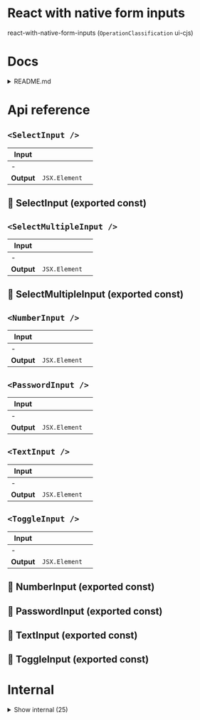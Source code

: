 # React with native form inputs

react-with-native-form-inputs (`OperationClassification` ui-cjs)



# Docs

<details><summary>README.md</summary>
    
  # Form inputs

## `NB: Experimental package!`

Form inputs provide a set of default form input types that can be used together with rwn form or without it. Please note that we have quite some peer dependencies for these inputs, and the inputs can't be installed separately. We are still looking for ways to reduce the amount of dependencies. If you don't want this, you can just create your own inputs. You could use our inputs as examples and go from there.

All input types are still subject to breaking changes!


### Installation

```bash
yarn add react-with-native-form-inputs
```

NB: Make sure have [react-with-native](/react-with-native) installed.

Make sure you also install these `peerDependencies` and `devDependencies`:

react:

```bash
yarn add react-datepicker react-dropzone react-map-gl react-autosuggest react-stars rc-time-picker react-datetime
yarn add -D @types/react-datepicker @types/react-autosuggest @types/react-stars
```

Add the needed CSS to your root `App.tsx` or `_app.tsx`

```tsx
import "react-datetime/css/react-datetime.css";
import "rc-time-picker/assets/index.css";
import "react-datepicker/dist/react-datepicker.css";
```

react-native:

```bash
yarn add react-native-modal-datetime-picker @react-native-community/datetimepicker
```


### Usage

See the [API](#API) for which input types are included.
These form inputs can be used to create the default input types for [react-with-native-form](/react-with-native/form), but you can also use them outside of this form component.

For an example on how to use them in the form, see [react-with-native-form](/react-with-native/form).

To use them outside of the form, every input type has the same props:

```tsx
type PluginInputComponentProps = {
  onChange: OnChange<TInput>;
  /**
   * value is never undefined, unless you didn't declare defaultInitialValue
   */
  value: TInput["value"];
  extra: TInput["extra"];
  config: TInput["config"];
  /**
   * Format: {randomId}.{fieldName}
   */
  uniqueFieldId: string;
  fieldName: string;

  /**
   * if there are multiple errors for this single field (from the backend), they can be given here. Key is in format `{fieldName}.{subfieldName}`, value should be the string containing the error
   */
  errors?: Error[];
  errorClassName?: string;
};
```


#### Creating your own inputs

react-with-native-form can use your own input types, as long as they adhere to the standard. When creating a new input type, just copy the below template and go from there. Make sure you don't have any red lines when you're done, and you should be fine! For examples, check [our own inputs](https://github.com/Code-From-Anywhere/react-with-native/tree/main/packages/react-with-native-form-inputs/src)

```tsx
import { Div, Input } from "react-with-native";
import { PluginComponent } from "react-with-native-form";

const YourInput: PluginComponent<YourInputType> = ({
  onChange,
  value,
  extra,
  config,
}) => {
  return <Input value={value} onChange={onChange} className="bg-yellow-500" />;
};

// specify the default initial value here
YourInput.defaultInitialValue = "";
// this can hide the error that is usually shown on the container of the input
YourInput.hideContainerError = false;

export class YourInputType implements PluginInputType {
  /**
   * value type
   */
  value!: string;

  /**
   * input generic configuration
   */
  config?: {};
  /**
   * field specific configuration
   */
  extra?: {};
}
```


#### API

These are the inputs that are currently exposed. The type interface is also exposed like `xxxInputType`

- DateInput
- DatetimeInput
- FileInput
- MapInput
- NumberInput
- PasswordInput
- PhoneInput
- SelectInput
- StarsInput
- TextInput
- TextAreaInput
- TimeInput
- ToggleInput

If you want to know the exact type interface of the input (which differs per input type), please look inside of [the package](https://github.com/Code-From-Anywhere/react-with-native/tree/main/packages/react-with-native-form-inputs/src) and find the line `export xxxInputType` to see the type definition.

  </details>

# Api reference

## `<SelectInput />`

| Input      |    |    |
| ---------- | -- | -- |
| - | | |
| **Output** | `JSX.Element`   |    |



## 📄 SelectInput (exported const)

## `<SelectMultipleInput />`

| Input      |    |    |
| ---------- | -- | -- |
| - | | |
| **Output** | `JSX.Element`   |    |



## 📄 SelectMultipleInput (exported const)

## `<NumberInput />`

| Input      |    |    |
| ---------- | -- | -- |
| - | | |
| **Output** | `JSX.Element`   |    |



## `<PasswordInput />`

| Input      |    |    |
| ---------- | -- | -- |
| - | | |
| **Output** | `JSX.Element`   |    |



## `<TextInput />`

| Input      |    |    |
| ---------- | -- | -- |
| - | | |
| **Output** | `JSX.Element`   |    |



## `<ToggleInput />`

| Input      |    |    |
| ---------- | -- | -- |
| - | | |
| **Output** | `JSX.Element`   |    |



## 📄 NumberInput (exported const)

## 📄 PasswordInput (exported const)

## 📄 TextInput (exported const)

## 📄 ToggleInput (exported const)

# Internal

<details><summary>Show internal (25)</summary>
    
  # castToNumber()




| Input      |    |    |
| ---------- | -- | -- |
| - | | |
| **Output** | {  }   |    |



## `<DateInput />`

CSS Modules, react-datepicker-cssmodules.css


| Input      |    |    |
| ---------- | -- | -- |
| - | | |
| **Output** | `JSX.Element`   |    |



## `<DatetimeInput />`

| Input      |    |    |
| ---------- | -- | -- |
| - | | |
| **Output** | `JSX.Element`   |    |



## `<FileInput />`

import Icon from "./icon.svg";


| Input      |    |    |
| ---------- | -- | -- |
| - | | |
| **Output** | `JSX.Element`   |    |



## isNumber()

| Input      |    |    |
| ---------- | -- | -- |
| - | | |
| **Output** | {  }   |    |



## `<LabelsInput />`

| Input      |    |    |
| ---------- | -- | -- |
| - | | |
| **Output** | `JSX.Element`   |    |



## `<MapInput />`

| Input      |    |    |
| ---------- | -- | -- |
| - | | |
| **Output** | `JSX.Element`   |    |



## `<PhoneInput />`

| Input      |    |    |
| ---------- | -- | -- |
| - | | |
| **Output** | `JSX.Element`   |    |



## `<StarsInput />`

| Input      |    |    |
| ---------- | -- | -- |
| - | | |
| **Output** | `JSX.Element`   |    |



## `<TextAreaInput />`

| Input      |    |    |
| ---------- | -- | -- |
| - | | |
| **Output** | `JSX.Element`   |    |



## `<TimeInput />`

CSS Modules, react-datepicker-cssmodules.css


| Input      |    |    |
| ---------- | -- | -- |
| - | | |
| **Output** | `JSX.Element`   |    |



## 🔹 MapLocation

Properties: 

 | Name | Type | Description |
|---|---|---|
| latitude  | number |  |
| longitude  | number |  |
| zoom  | number |  |



## 🔹 Suggestion

Properties: 

 | Name | Type | Description |
|---|---|---|
| bbox  | array |  |
| center  | array |  |
| id  | string |  |
| place_name  | string |  |
| place_type  | array |  |
| text  | string |  |



## 🔹 ViewPort

Properties: 

 | Name | Type | Description |
|---|---|---|
| width  | string |  |
| height  | string |  |
| latitude  | number |  |
| longitude  | number |  |
| zoom  | number |  |



## 📄 castToNumber (exported const)

## 📄 DateInput (exported const)

## 📄 DatetimeInput (exported const)

## 📄 FileInput (exported const)

## 📄 isNumber (exported const)

## 📄 LabelsInput (exported const)

## 📄 MapInput (exported const)

## 📄 PhoneInput (exported const)

## 📄 StarsInput (exported const)

## 📄 TextAreaInput (exported const)

## 📄 TimeInput (exported const)

  </details>

